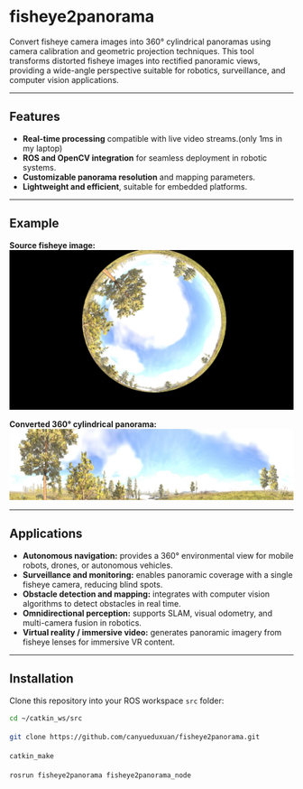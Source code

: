 # fisheye2panorama

Convert fisheye camera images into 360° cylindrical panoramas using camera calibration and geometric projection techniques. This tool transforms distorted fisheye images into rectified panoramic views, providing a wide-angle perspective suitable for robotics, surveillance, and computer vision applications.

---

## Features

- **Real-time processing** compatible with live video streams.(only 1ms in my laptop)
- **ROS and OpenCV integration** for seamless deployment in robotic systems.
- **Customizable panorama resolution** and mapping parameters.
- **Lightweight and efficient**, suitable for embedded platforms.

---

## Example

**Source fisheye image:**  
![Source Image](image/fisheye.png)

**Converted 360° cylindrical panorama:**  
![Panorama Image](image/panorama.png)

---

## Applications

- **Autonomous navigation:** provides a 360° environmental view for mobile robots, drones, or autonomous vehicles.
- **Surveillance and monitoring:** enables panoramic coverage with a single fisheye camera, reducing blind spots.
- **Obstacle detection and mapping:** integrates with computer vision algorithms to detect obstacles in real time.
- **Omnidirectional perception:** supports SLAM, visual odometry, and multi-camera fusion in robotics.
- **Virtual reality / immersive video:** generates panoramic imagery from fisheye lenses for immersive VR content.

---

## Installation

Clone this repository into your ROS workspace `src` folder:

```bash
cd ~/catkin_ws/src

git clone https://github.com/canyueduxuan/fisheye2panorama.git

catkin_make

rosrun fisheye2panorama fisheye2panorama_node
 
